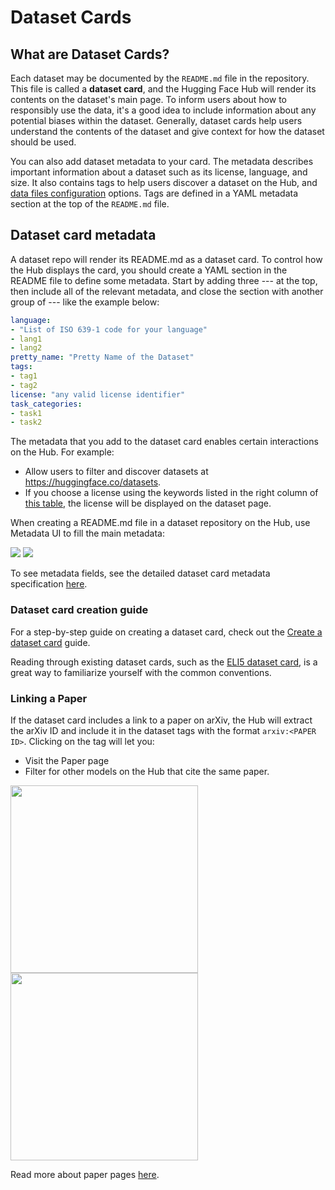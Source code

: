 # Dataset Cards

## What are Dataset Cards?

Each dataset may be documented by the `README.md` file in the repository. This file is called a **dataset card**, and the Hugging Face Hub will render its contents on the dataset's main page. To inform users about how to responsibly use the data, it's a good idea to include information about any potential biases within the dataset. Generally, dataset cards help users understand the contents of the dataset and give context for how the dataset should be used.

You can also add dataset metadata to your card. The metadata describes important information about a dataset such as its license, language, and size. It also contains tags to help users discover a dataset on the Hub, and [data files configuration](./datasets-manual-configuration.md) options. Tags are defined in a YAML metadata section at the top of the `README.md` file.

## Dataset card metadata

A dataset repo will render its README.md as a dataset card. To control how the Hub displays the card, you should create a YAML section in the README file to define some metadata. Start by adding three --- at the top, then include all of the relevant metadata, and close the section with another group of --- like the example below:

```yaml
language: 
- "List of ISO 639-1 code for your language"
- lang1
- lang2
pretty_name: "Pretty Name of the Dataset"
tags:
- tag1
- tag2
license: "any valid license identifier"
task_categories:
- task1
- task2
```

The metadata that you add to the dataset card enables certain interactions on the Hub. For example:

* Allow users to filter and discover datasets at https://huggingface.co/datasets.
* If you choose a license using the keywords listed in the right column of [this table](./repositories-licenses), the license will be displayed on the dataset page.

When creating a README.md file in a dataset repository on the Hub, use Metadata UI to fill the main metadata:

<div class="flex justify-center">
    <img class="block dark:hidden" src="https://huggingface.co/datasets/huggingface/documentation-images/resolve/main/hub/datasets-metadata-ui.png"/>
    <img class="hidden dark:block" src="https://huggingface.co/datasets/huggingface/documentation-images/resolve/main/hub/datasets-metadata-ui-dark.png"/>
</div>

To see metadata fields, see the detailed dataset card metadata specification [here](https://github.com/huggingface/hub-docs/blob/main/datasetcard.md?plain=1).

### Dataset card creation guide

For a step-by-step guide on creating a dataset card, check out the [Create a dataset card](https://huggingface.co/docs/datasets/dataset_card) guide.

Reading through existing dataset cards, such as the [ELI5 dataset card](https://huggingface.co/datasets/eli5/blob/main/README.md), is a great way to familiarize yourself with the common conventions.

### Linking a Paper

If the dataset card includes a link to a paper on arXiv, the Hub will extract the arXiv ID and include it in the dataset tags with the format `arxiv:<PAPER ID>`. Clicking on the tag will let you:

* Visit the Paper page
* Filter for other models on the Hub that cite the same paper.

<div class="flex justify-center">
<img class="block dark:hidden" width="300" src="https://huggingface.co/datasets/huggingface/documentation-images/resolve/main/hub/datasets-arxiv.png"/>
<img class="hidden dark:block" width="300" src="https://huggingface.co/datasets/huggingface/documentation-images/resolve/main/hub/datasets-arxiv-dark.png"/>
</div>

Read more about paper pages [here](./paper-pages).
